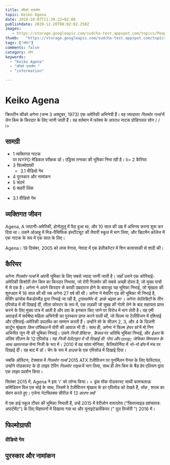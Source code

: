 ```yaml
---
title: कीको रायसेन 
topic: Keiko Agena
date: 2018-10-07T11:39:22+02:00
publishdate: 2020-12-20T08:02:02.250Z
images: 
   - https://storage.googleapis.com/sudcha-test.appspot.com/topics/People/keiko_agena/1.jpeg
thumb:   "https://storage.googleapis.com/sudcha-test.appspot.com/topics/People/keiko_agena/thumb.jpeg"
tags: ["लोग"]
comments: false
category: लोग
keywords: 
  - "Keiko Agena"
  - "कीको रायसेन "
  - "information"

---
```

<h1> Keiko Agena </h1> <p> क्रिस्टीन कीको अगेना (जन्म 3 अक्टूबर, 1973) एक अमेरिकी अभिनेत्री हैं। वह ज्यादातर <i> गिलमोर गर्ल्स </i> में लेन किम के किरदार के लिए जानी जाती हैं। वह वर्तमान में फॉक्स के अपराध नाटक </i> प्रोडिगलल सोन / / i> </p> <h2> सामग्री </h2> <ul> <li> 1 व्यक्तिगत नाटक </li> पर NYPD मेडिकल परीक्षक डॉ। एड्रिसा तनाका की भूमिका निभा रही है। li> 2 कैरियर </li> <li> 3 फिल्मोग्राफी <ul> <li> 3.1 वीडियो गेम </li> </ul> </li> <li> 4 पुरस्कार और नामांकन </li> <li> 5 संदर्भ </li> <li> 6 बाहरी लिंक </li> </ul> <ul> <li> 3.1 वीडियो गेम </li> </ul> <h2> व्यक्तिगत जीवन </h2> <p> Agena, A जापानी-अमेरिकी, होनोलुलु में पैदा हुआ था, और 10 साल की उम्र में अभिनय करना शुरू कर दिया था। उसने ओआहू में मिड-पैसिफिक इंस्टीट्यूट की तैयारी स्कूल में भाग लिया, और व्हिटमैन कॉलेज में एक नाटक के रूप में एक साल के लिए। </p> <p> Agena। 19 दिसंबर, 2005 को लास वेगास, नेवादा में एक हेलीकॉप्टर में शिन कावासाकी से शादी की। </p> <h2> कैरियर </h2> <p> अगेना <i> गिलमोर गर्ल्स </i> में अपनी भूमिका के लिए सबसे ज्यादा जानी जाती है। जहाँ उसने एक कोरियाई-अमेरिकी किशोरी लेन किम का किरदार निभाया, जो रोरी गिलमोर की सबसे अच्छी दोस्त है, जो मुख्य पात्रों में से एक है। अगेना ने अपने किरदार से काफी उम्रदराज होने के बावजूद यह भूमिका निभाई, जो श्रृंखला की शुरुआत में 16 साल की थी जब अगेना 27 वर्ष की थी। अगेना ने मेयरिंग एड की भूमिका भी निभाई है, मेर्सिंग फ्रांसेस मैकडोरमैंड द्वारा निभाई जा रही है, <i> ट्रांसफॉर्मर में: डार्क चंद्रमा का </i>। अगेना <i> फेलिसिटी </i> के तीन एपिसोड में भी दिखाई दीं, लीला फोस्टर के रूप में, एक लड़की जो सुबह की गोली लेने के बाद सहायता प्राप्त करने के लिए मुख्य पात्र में आती है और दवा के इनकार किए जाने पर विरोध में भाग लेती है। वह एमी अवार्ड्स में सर्वश्रेष्ठ महिला अभिनेत्री का पुरस्कार प्राप्त करने वाली थीं, जो फिल्म या टेलीविजन में एशियाई और एशियाई-अमेरिकी उपलब्धि का सम्मान करती हैं। उन्होंने शो के सीज़न 2, 3, और 4 के डिज़नी कार्टून श्रृंखला <i> किम पॉसिबल </i> में योरी की आवाज़ भी दी। साथ ही, अगेना ने फिल्म <i> हेयर शो </i> में मो निन अभिनीत जून नी की भूमिका निभाई। उसने <i> निजी प्रैक्टिस </i>, <i> कैसल </i> पर अतिथि भूमिका निभाई, और <i> ईआर </i> के अंतिम सीज़न के 12 एपिसोड। वह <i> निजी वेलेंटाइन में भी दिखाई दी: गोरा और amp; जेसिका सिम्पसन के साथ खतरनाक </i> सेना निजी के रूप में। 2010 में वह सांता मोनिका, कैलिफोर्निया में <i> नो-नो बॉय </i> में मंच पर दिखाई दीं। वह बाद में डॉ। चेंग के रूप में <i> हाउस </i> के एक एपिसोड में दिखाई दिया। </p> <p> जबकि ऑस्टिन, टेक्सास में <i> गिलमोर गर्ल्स </i> 2015 ATX टेलीविजन पर पुनर्मिलन पैनल के लिए फेस्टिवल, उन्होंने पॉडकास्ट के दो लाइव टेपिंग <i> गिलमोर गाइस </i> में भाग लिया, साथ ही लेन किम के बैंड हेप एलियन द्वारा एक लाइव प्रदर्शन किया। </p> <p> सितंबर 2015 में, Agena ने इस 'i' को लॉन्च किया। > ड्रंक मोंक पोडकास्ट </i> साथी कामचलाऊ कॉमेडियन विल एस चोई के साथ, जिसमें वे टेलीविजन श्रृंखला के हर एपिसोड को देखते हैं, <i> मोंक </i>, शराब का सेवन करते हुए। एजेना नेटफ्लिक्स सीरीज़ में <i> 13 कारण क्यों </i> </p> <p> में एक हाई स्कूल टीचर की भूमिका निभाती हैं, उन्हें 2015 में वेरीज़ोन वायरलेस ("फ़्लिपसाइड प्रशंसापत्र: अपार्टमेंट") के लिए विज्ञापनों में दिखाया गया था और युनाइटेडलीकेयर (" पूल तिजोरी ") 2016 में। </p> <h2> फिल्मोग्राफी </h2> <h3> वीडियो गेम </h3> <h2> पुरस्कार और नामांकन </h2> 